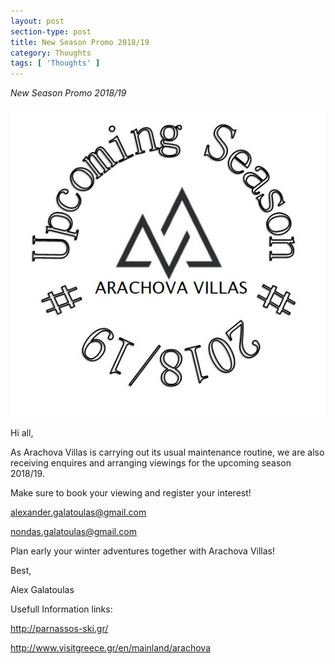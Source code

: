 ```yaml
---
layout: post
section-type: post
title: New Season Promo 2018/19
category: Thoughts
tags: [ 'Thoughts' ]
---
```


_New Season Promo 2018/19_

![misc](/img/newseason18.JPG )

Hi all,

As Arachova Villas is carrying out its usual maintenance routine, we are also receiving enquires and arranging viewings for the upcoming season 2018/19.

Make sure to book your viewing and register your interest!

alexander.galatoulas@gmail.com

nondas.galatoulas@gmail.com

Plan early your winter adventures together with Arachova Villas!


Best,

Alex Galatoulas







Usefull Information links:

http://parnassos-ski.gr/

http://www.visitgreece.gr/en/mainland/arachova
